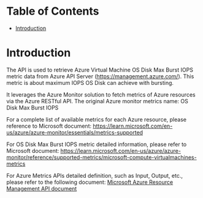 # Table of Contents
- [Introduction](#introduction)


# Introduction <a name="introduction"></a>
The API is used to retrieve Azure Virtual Machine OS Disk Max Burst IOPS metric data from Azure API Server (https://management.azure.com/). This metric is about maximum IOPS OS Disk can achieve with bursting.



It leverages the Azure Monitor solution to fetch metrics of Azure resources via the Azure RESTful API. The original Azure monitor metrics name: OS Disk Max Burst IOPS



For a complete list of available metrics for each Azure resource, please reference to Microsoft document: https://learn.microsoft.com/en-us/azure/azure-monitor/essentials/metrics-supported 

For OS Disk Max Burst IOPS metric detailed information, please refer to Microsoft document: https://learn.microsoft.com/en-us/azure/azure-monitor/reference/supported-metrics/microsoft-compute-virtualmachines-metrics

For Azure Metrics APIs detailed definition, such as Input, Output, etc., please refer to the following document:
[Microsoft Azure Resource Management API document](https://learn.microsoft.com/en-us/rest/api/monitor/metrics/list?view=rest-monitor-2023-10-01&tabs=HTTP)
